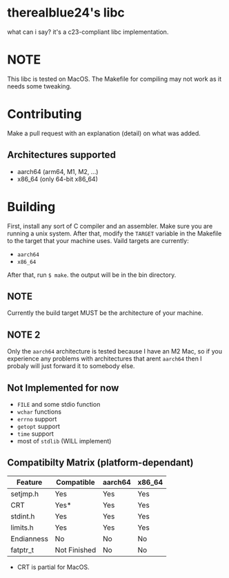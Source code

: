 # therealblue24's libc
what can i say? it's a c23-compliant libc implementation.

# NOTE
This libc is tested on MacOS. The Makefile for compiling may not work as it needs some tweaking.

# Contributing
Make a pull request with an explanation (detail) on what was added.

## Architectures supported
* aarch64 (arm64, M1, M2, ...)
* x86_64 (only 64-bit x86_64)
>

# Building
First, install any sort of C compiler and an assembler. Make sure you are running a unix system. After that, modify the `TARGET` variable in the Makefile to the target that your machine uses. Vaild targets are currently:
* `aarch64`
* `x86_64`
>
After that, run `$ make`. the output will be in the bin directory.
## NOTE
Currently the build target MUST be the architecture of your machine.
## NOTE 2
Only the `aarch64` architecture is tested because I have an M2 Mac, so if you experience any problems with architectures that arent `aarch64` then I probaly will just forward it to somebody else.

## Not Implemented for now
* `FILE` and some stdio function
* `wchar` functions
* `errno` support
* `getopt` support
* `time` support
* most of `stdlib` (WILL implement)

## Compatibilty Matrix (platform-dependant)
| Feature    | Compatible   | aarch64 | x86_64  |
| ---------- | ------------ | ------- | ------- |
| setjmp.h   | Yes          | Yes     | Yes     |
| CRT        | Yes*         | Yes     | Yes     |
| stdint.h   | Yes          | Yes     | Yes     |
| limits.h   | Yes          | Yes     | Yes     |
| Endianness | No           | No      | No      |
| fatptr_t   | Not Finished | No      | No      |

* CRT is partial for MacOS.
